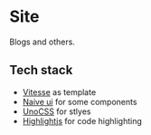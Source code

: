 # Site

Blogs and others. 

## Tech stack

- [Vitesse](https://github.com/antfu/vitesse) as template
- [Naive ui](https://www.naiveui.com/) for some components
- [UnoCSS](https://github.com/unocss/unocss) for stlyes
- [Highlightjs](https://highlightjs.org/) for code highlighting
